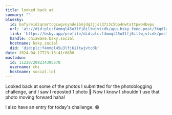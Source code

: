 ```yaml
---
title: looked back at
summary: ""
bluesky:
  id: bafyreidzqcmrtcgcwgvnyndeibmjdq3jjsl37z3c5bp4nwtattpwo4bepu
  url: 'at://did:plc:f4mmql45u3lfj6iltwjvtcdk/app.bsky.feed.post/3kqdlajpwjl2p'
  link: 'https://bsky.app/profile/did:plc:f4mmql45u3lfj6iltwjvtcdk/post/3kqdlajpwjl2p'
  handle: chiawase.bsky.social
  hostname: bsky.social
  did: 'did:plc:f4mmql45u3lfj6iltwjvtcdk'
date: 2024-04-17T23:13:41+0800
mastodon:
  id: 112287208234395578
  username: chi
  hostname: social.lol
---
```


Looked back at some of the photos I submitted for the photoblogging challenge, and I saw I reposted 1 photo 🙈 Now I know I shouldn't use that photo moving forward haha!

I also have an entry for today's challenge. 😁
